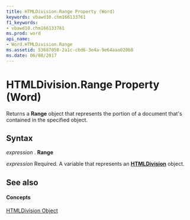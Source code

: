 ```yaml
---
title: HTMLDivision.Range Property (Word)
keywords: vbawd10.chm166133761
f1_keywords:
- vbawd10.chm166133761
ms.prod: word
api_name:
- Word.HTMLDivision.Range
ms.assetid: 53687058-2a1c-cbd6-3e4a-9e64aaa020b8
ms.date: 06/08/2017
---
```



# HTMLDivision.Range Property (Word)

Returns a  **Range** object that represents the portion of a document that's contained in the specified object.


## Syntax

 _expression_ . **Range**

 _expression_ Required. A variable that represents an **[HTMLDivision](Word.HTMLDivision.md)** object.


## See also


#### Concepts


[HTMLDivision Object](Word.HTMLDivision.md)

